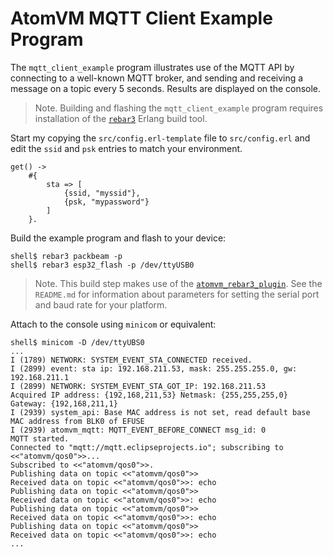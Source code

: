 # AtomVM MQTT Client Example Program

The `mqtt_client_example` program illustrates use of the MQTT API by connecting to a well-known MQTT broker, and sending and receiving a message on a topic every 5 seconds.  Results are displayed on the console.

> Note.  Building and flashing the `mqtt_client_example` program requires installation of the [`rebar3`](https://www.rebar3.org) Erlang build tool.

Start my copying the `src/config.erl-template` file to `src/config.erl` and edit the `ssid` and `psk` entries to match your environment.

    get() ->
        #{
            sta => [
                {ssid, "myssid"},
                {psk, "mypassword"}
            ]
        }.

Build the example program and flash to your device:

    shell$ rebar3 packbeam -p
    shell$ rebar3 esp32_flash -p /dev/ttyUSB0

> Note.  This build step makes use of the [`atomvm_rebar3_plugin`](https://github.com/atomvm/atomvm_rebar3_plugin).  See the `README.md` for information about parameters for setting the serial port and baud rate for your platform.

Attach to the console using `minicom` or equivalent:

    shell$ minicom -D /dev/ttyUBS0
    ...
    I (1789) NETWORK: SYSTEM_EVENT_STA_CONNECTED received.
    I (2899) event: sta ip: 192.168.211.53, mask: 255.255.255.0, gw: 192.168.211.1
    I (2899) NETWORK: SYSTEM_EVENT_STA_GOT_IP: 192.168.211.53
    Acquired IP address: {192,168,211,53} Netmask: {255,255,255,0} Gateway: {192,168,211,1}
    I (2939) system_api: Base MAC address is not set, read default base MAC address from BLK0 of EFUSE
    I (2939) atomvm_mqtt: MQTT_EVENT_BEFORE_CONNECT msg_id: 0
    MQTT started.
    Connected to "mqtt://mqtt.eclipseprojects.io"; subscribing to <<"atomvm/qos0">>...
    Subscribed to <<"atomvm/qos0">>.
    Publishing data on topic <<"atomvm/qos0">>
    Received data on topic <<"atomvm/qos0">>: echo
    Publishing data on topic <<"atomvm/qos0">>
    Received data on topic <<"atomvm/qos0">>: echo
    Publishing data on topic <<"atomvm/qos0">>
    Received data on topic <<"atomvm/qos0">>: echo
    Publishing data on topic <<"atomvm/qos0">>
    Received data on topic <<"atomvm/qos0">>: echo
    ...
